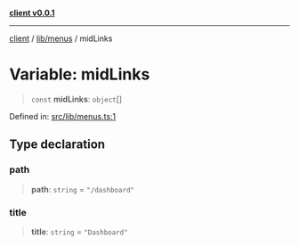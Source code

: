 [**client v0.0.1**](../../../README.md)

***

[client](../../../README.md) / [lib/menus](../README.md) / midLinks

# Variable: midLinks

> `const` **midLinks**: `object`[]

Defined in: [src/lib/menus.ts:1](https://github.com/petelc/WMS/blob/0ba5e61a5ede3de744df1a5839724fa19a2a534f/client/src/lib/menus.ts#L1)

## Type declaration

### path

> **path**: `string` = `"/dashboard"`

### title

> **title**: `string` = `"Dashboard"`
